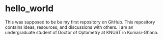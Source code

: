 # hello_world
This was supposed to be be my first repository on GitHub. This repository contains ideas, resources, and discussions with others.
I am an undergraduate student of Doctor of Optometry at KNUST in Kumasi-Ghana.
